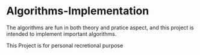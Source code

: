 # Algorithms-Implementation

The algorithms are fun in both theory and pratice aspect, and this project is intended to implement important algorithms.

This Project is for personal recretional purpose
